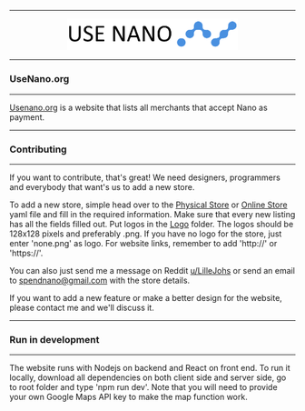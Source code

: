 <hr />
<div align="center">
    <img src="client/public/usenanologo.png" alt="Logo" width='300px' height='auto'/>
</div>
<hr />

### UseNano.org
---

[Usenano.org](https://usenano.org) is a website that lists all merchants that accept Nano as payment.

---
### Contributing
---

If you want to contribute, that's great! We need designers, programmers and everybody that want's us to add a new store.

To add a new store, simple head over to the [Physical Store](https://github.com/LilleJohs/UseNano.org/blob/master/public/physical.yml) or [Online Store](https://github.com/LilleJohs/UseNano.org/blob/master/public/merchants.yml) yaml file and fill in the required information. Make sure that every new listing has all the fields filled out. Put logos in the [Logo](https://github.com/LilleJohs/UseNano.org/tree/master/client/public/logos) folder. The logos should be 128x128 pixels and preferably .png. If you have no logo for the store, just enter 'none.png' as logo. For website links, remember to add 'http://' or 'https://'.

You can also just send me a message on Reddit [u/LilleJohs](https://www.reddit.com/user/LilleJohs) or send an email to spendnano@gmail.com with the store details.

If you want to add a new feature or make a better design for the website, please contact me and we'll discuss it.

---
### Run in development
---
The website runs with Nodejs on backend and React on front end. To run it locally, download all dependencies on both client side and server side, go to root folder and type 'npm run dev'. Note that you will need to provide your own Google Maps API key to make the map function work.
